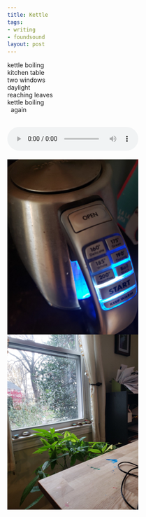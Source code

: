 ```yaml
---
title: Kettle
tags:
- writing
- foundsound
layout: post
---
```



kettle boiling  
kitchen table  
two windows  
daylight  
reaching leaves  
kettle boiling  
&nbsp;&nbsp;again

<br>
<audio controls src="/audio/20201127-kettle.mp3"></audio>
<br>
<br>

<div style="display: flex; flex-wrap: wrap; flex-direction: row; justify-content: space-between;"><img style="max-width: 300px" src="/images/kettle.jpg"><img style="max-width: 300px" src="/images/window.jpg"></div>
